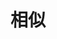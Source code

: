# 相似

<Similar></Similar>

<script setup>
import Similar from '../../.vitepress/components/arts/Similar.vue'
</script>
